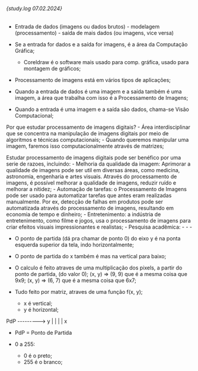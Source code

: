 ###### {study.log 07.02.2024}

- Entrada de dados (imagens ou dados brutos) - modelagem (processamento) - saída de mais dados (ou imagens, vice versa)

- Se a entrada for dados e a saída for imagens, é a área da Computação Gráfica;
	- Coreldraw é o software mais usado para comp. gráfica, usado para montagem de gráficos;
- Processamento de imagens está em vários tipos de aplicações;
- Quando a entrada de dados é uma imagem e a saída também é uma imagem, a área que trabalha com isso é a Processamento de Imagens;
- Quando a entrada é uma imagem e a saída são dados, chama-se Visão Computacional;


Por que estudar processamento de imagens digitais?
	- Área interdisciplinar que se concentra na manipulação de imagens digitais por meio de algoritmos e técnicas computacionais;
	- Quando queremos manipular uma imagem, faremos isso computacionalmente através de matrizes;

Estudar processamento de imagens digitais pode ser benéfico por uma serie de razoes, incluindo:
	- Melhoria da qualidade da imagem: Aprimorar a qualidade de imagens pode ser util em diversas áreas, como medicina, astronomia, engenharia e artes visuais. Através do processamento de imagens, é possível melhorar a qualidade de imagens, reduzir ruído e melhorar a nitidez;
	- Automação de tarefas: o Processamento de Imagens pode ser usado para automatizar tarefas que antes eram realizadas manualmente. Por ex, detecção de falhas em produtos pode ser automatizada através do processamento de imagens, resultando em economia de tempo e dinheiro;
	- Entretenimento: a indústria de entretenimento, como filme e jogos, usa o processamento de imagens para criar efeitos visuais impressionantes e realistas;
	- Pesquisa acadêmica: -
	- -

- O ponto de partida (dá pra chamar de ponto 0) do eixo y é na ponta esquerda superior da tela, indo horizontalmente;
- O ponto de partida do x também é mas na vertical para baixo;
- O calculo é feito atraves de uma multiplicação dos pixels, a partir do ponto de partida, (do valor 0);
	(x, y) => (9, 9) que é a mesma coisa que 9x9;
	(x, y) => (6, 7) que é a mesma coisa que 6x7;

- Tudo feito por matriz, atraves de uma função f(x, y);
	- x é vertical;
	- y é horizontal;

 PdP ---------> y
  |
  |
  |
  |
  x
- PdP = Ponto de Partida

- 0 a 255:
	- 0 é o preto;
	- 255 é o branco;
